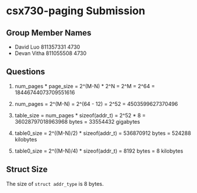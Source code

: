# csx730-paging Submission

## Group Member Names

* David Luo 811357331 4730
* Devan Vitha 811055508 4730

## Questions

1. num_pages * page_size = 2^(M-N) * 2^N = 2^M = 2^64 = 18446744073709551616

2. num_pages = 2^(M-N) = 2^(64 - 12) = 2^52 = 4503599627370496

3. table_size = num_pages * sizeof(addr_t) = 2^52 * 8 = 36028797018963968 bytes = 33554432 gigabytes

4. table0_size = 2^((M-N)/2) * sizeof(addr_t) = 536870912 bytes = 524288 kilobytes

5. table0_size = 2^((M-N)/4) * sizeof(addr_t) = 8192 bytes = 8 kilobytes

## Struct Size

The size of `struct addr_type` is 8 bytes.
